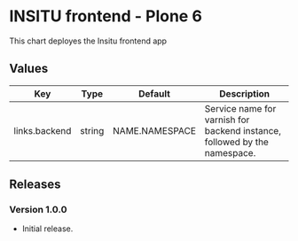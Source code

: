 # INSITU frontend - Plone 6

This chart deployes the Insitu frontend app 


## Values

| Key | Type | Default | Description |
|-----|------|---------|-------------|
| links.backend | string | NAME.NAMESPACE | Service name for varnish for backend instance, followed by the namespace. |

## Releases

### Version 1.0.0
- Initial release. 
